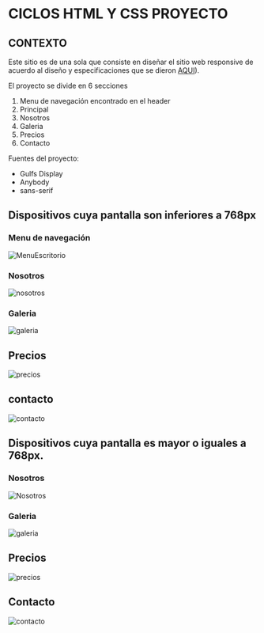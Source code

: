 # CICLOS HTML Y CSS PROYECTO


## CONTEXTO
Este  sitio es de una sola que consiste en diseñar el sitio web responsive de acuerdo al diseño y especificaciones que se dieron [AQUI](https://drive.google.com/drive/folders/1U1g5m1FwzomQqb64JJTpTvKWgki2JZe6)).

El proyecto se divide en 6 secciones
1. Menu de navegación encontrado en el header
2. Principal
3. Nosotros
4. Galeria
5. Precios
6. Contacto

Fuentes del proyecto:
+ Gulfs Display
+ Anybody 
+ sans-serif


## Dispositivos cuya pantalla son **inferiores a 768px**

### Menu de navegación 
![MenuEscritorio](https://github.com/user-attachments/assets/d3349701-6c24-431b-8204-7fd36cde20c8)

### Nosotros
![nosotros](https://github.com/user-attachments/assets/d275596c-72fa-4b49-8d7d-f53c1cc1a971)

### Galeria
![galeria](https://github.com/user-attachments/assets/226846ee-b409-4aae-91d6-f230b1da29f2)

## Precios
![precios](https://github.com/user-attachments/assets/62fef188-5b09-404f-a128-b29bbbefd208)

## contacto
![contacto](https://github.com/user-attachments/assets/303b0fa8-a4f3-4500-b542-a66c0d2a587a)


## Dispositivos cuya pantalla es  **mayor o iguales a 768px**.

### Nosotros
![Nosotros](https://github.com/user-attachments/assets/775b04c7-3ad0-40ec-8989-160ffe42c814)

### Galeria
![galeria](https://github.com/user-attachments/assets/a01ace8e-7e27-4af6-b6af-7b86eca803ca)

## Precios
![precios](https://github.com/user-attachments/assets/91cd752c-eb85-439e-8507-6af22c919643)

## Contacto
![contacto](https://github.com/user-attachments/assets/0453fd32-6d71-4905-bb7f-9d28d65064db)





















